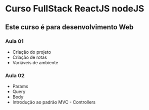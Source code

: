 # Curso FullStack ReactJS nodeJS
## Este curso é para desenvolvimento Web
### Aula 01
 * Criação do projeto
 * Criação de rotas
 * Variáveis de ambiente
 ### Aula 02
 * Params
 * Query
 * Body
 * Introdução ao padrão MVC - Controllers
